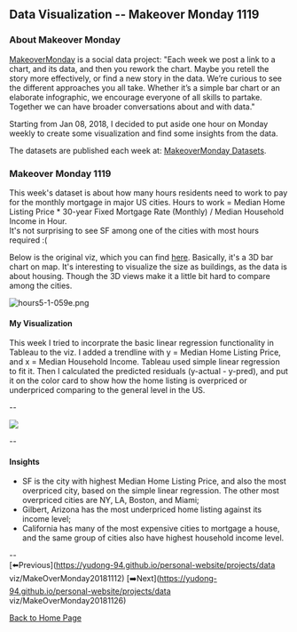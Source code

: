 <head>
  <!-- Global site tag (gtag.js) - Google Analytics -->
<script async src="https://www.googletagmanager.com/gtag/js?id=UA-112502179-1"></script>
<script>
  window.dataLayer = window.dataLayer || [];
  function gtag(){dataLayer.push(arguments);}
  gtag('js', new Date());

  gtag('config', 'UA-112502179-1');
</script>
</head>


## Data Visualization -- Makeover Monday 1119

### About Makeover Monday

[MakeoverMonday](http://www.makeovermonday.co.uk/) is a social data project:
"Each week we post a link to a chart, and its data, and then you rework the chart.
Maybe you retell the story more effectively, or find a new story in the data.
We’re curious to see the different approaches you all take. Whether it’s a simple bar chart or an elaborate infographic, we encourage everyone of all skills to partake.
Together we can have broader conversations about and with data."

Starting from Jan 08, 2018, I decided to put aside one hour on Monday weekly to create some visualization and find some insights from the data.

The datasets are published each week at: [MakeoverMonday Datasets](http://www.makeovermonday.co.uk/data/).

### Makeover Monday 1119

This week's dataset is about how many hours residents need to work to pay for the monthly mortgage in major US cities. Hours to work = Median Home Listing Price * 30-year Fixed Mortgage Rate (Monthly) / Median Household Income in Hour.  
It's not surprising to see SF among one of the cities with most hours required :(

Below is the original viz, which you can find [here](https://howmuch.net/articles/hours-work-afford-home). Basically, it's a 3D bar chart on map. It's interesting to visualize the size as buildings, as the data is about housing. Though the 3D views make it a little bit hard to compare among the cities.  

![hours5-1-059e.png](https://view.dwcontent.com/file_view/makeovermonday/2018w47/hours5-1-059e.png?auth=eyJhbGciOiJIUzUxMiJ9.eyJzdWIiOiJwcm9kLXVzZXItY2xpZW50OmdyYWNlZG9uZ3kiLCJpc3MiOiJhZ2VudDpncmFjZWRvbmd5Ojo0ZTdkMDlkZi0wYjJhLTQ0ZDYtOTM2ZS01NjU5MjVlYzE5YWYiLCJpYXQiOjE1NDI2OTg4ODIsInJvbGUiOlsidXNlciIsInVzZXJfYXBpX2FkbWluIiwidXNlcl9hcGlfcmVhZCIsInVzZXJfYXBpX3dyaXRlIl0sImdlbmVyYWwtcHVycG9zZSI6ZmFsc2UsInVybCI6IjU5ZDU1NTBlYWU5NThiNDJjMDRkOWEwNzNmNThhZDBlZDIwNzcyZWMifQ.H_B6s42uZEuAGfljA1zb6tN76sL95fHpE7kNQsltxJRMNfBY8PH5vX4OqFBCP6iUnUN6ojzJMMhIDbLUGQf1QA)


#### My Visualization

This week I tried to incorprate the basic linear regression functionality in Tableau to the viz. I added a trendline with y = Median Home Listing Price, and x = Median Household Income. Tableau used simple linear regression to fit it. Then I calculated the predicted residuals (y-actual - y-pred), and put it on the color card to show how the home listing is overpriced or underpriced comparing to the general level in the US.  

--  
<div class='tableauPlaceholder' id='viz1542698759039' style='position: relative'>
<noscript><a href='#'>
  <img alt=' ' src='https:&#47;&#47;public.tableau.com&#47;static&#47;images&#47;Ma&#47;MakeOverMonday1119&#47;homepricevs_income&#47;1_rss.png' style='border: none' />
</a></noscript>
<object class='tableauViz'  style='display:none;'>
  <param name='host_url' value='https%3A%2F%2Fpublic.tableau.com%2F' />
  <param name='embed_code_version' value='3' />
  <param name='site_root' value='' />
  <param name='name' value='MakeOverMonday1119&#47;homepricevs_income' />
  <param name='tabs' value='no' />
  <param name='toolbar' value='yes' />
  <param name='static_image' value='https:&#47;&#47;public.tableau.com&#47;static&#47;images&#47;Ma&#47;MakeOverMonday1119&#47;homepricevs_income&#47;1.png' />
  <param name='animate_transition' value='yes' />
  <param name='display_static_image' value='yes' />
  <param name='display_spinner' value='yes' />
  <param name='display_overlay' value='yes' />
  <param name='display_count' value='yes' />
</object></div>              
<script type='text/javascript'>                
  var divElement = document.getElementById('viz1542698759039');    
  var vizElement = divElement.getElementsByTagName('object')[0];        
  vizElement.style.width='800px';vizElement.style.height='827px';          
  var scriptElement = document.createElement('script');                  
  scriptElement.src = 'https://public.tableau.com/javascripts/api/viz_v1.js';    
  vizElement.parentNode.insertBefore(scriptElement, vizElement);               
</script>  


--  

#### Insights
* SF is the city with highest Median Home Listing Price, and also the most overpriced city, based on the simple linear regression. The other most overpriced cities are NY, LA, Boston, and Miami;  
* Gilbert, Arizona has the most underpriced home listing against its income level;  
* California has many of the most expensive cities to mortgage a house, and the same group of cities also have highest household income level.  

--  
[⬅️Previous](https://yudong-94.github.io/personal-website/projects/data viz/MakeOverMonday20181112) [➡️Next](https://yudong-94.github.io/personal-website/projects/data viz/MakeOverMonday20181126)  

[Back to Home Page](https://yudong-94.github.io/personal-website/)
